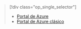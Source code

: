 > [!div class="op_single_selector"]
> * [Portal de Azure](../articles/storage/storage-e2e-troubleshooting.md)
> * [Portal de Azure clásico](../articles/storage/storage-e2e-troubleshooting-classic-portal.md)
> 
> 

